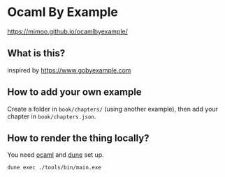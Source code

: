 # Ocaml By Example

https://mimoo.github.io/ocamlbyexample/

## What is this?

inspired by https://www.gobyexample.com

## How to add your own example

Create a folder in `book/chapters/` (using another example), then add your chapter in `book/chapters.json`.

## How to render the thing locally?

You need [ocaml](https://ocaml.org/) and [dune](https://github.com/ocaml/dune) set up.

```
dune exec ./tools/bin/main.exe
```


